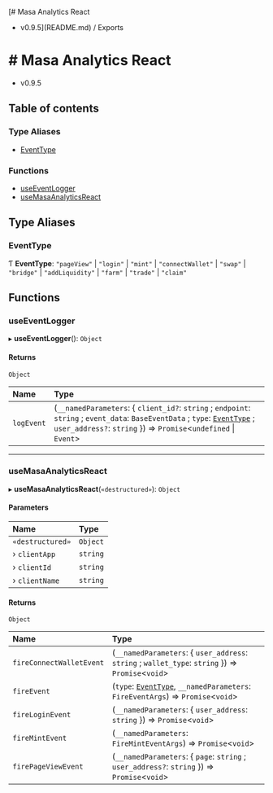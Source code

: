 [# Masa Analytics React
 - v0.9.5](README.md) / Exports

# # Masa Analytics React
 - v0.9.5

## Table of contents

### Type Aliases

- [EventType](modules.md#eventtype)

### Functions

- [useEventLogger](modules.md#useeventlogger)
- [useMasaAnalyticsReact](modules.md#usemasaanalyticsreact)

## Type Aliases

### EventType

Ƭ **EventType**: ``"pageView"`` \| ``"login"`` \| ``"mint"`` \| ``"connectWallet"`` \| ``"swap"`` \| ``"bridge"`` \| ``"addLiquidity"`` \| ``"farm"`` \| ``"trade"`` \| ``"claim"``

## Functions

### useEventLogger

▸ **useEventLogger**(): `Object`

#### Returns

`Object`

| Name | Type |
| :------ | :------ |
| `logEvent` | (`__namedParameters`: { `client_id?`: `string` ; `endpoint`: `string` ; `event_data`: `BaseEventData` ; `type`: [`EventType`](modules.md#eventtype) ; `user_address?`: `string`  }) => `Promise`<`undefined` \| `Event`\> |

___

### useMasaAnalyticsReact

▸ **useMasaAnalyticsReact**(`«destructured»`): `Object`

#### Parameters

| Name | Type |
| :------ | :------ |
| `«destructured»` | `Object` |
| › `clientApp` | `string` |
| › `clientId` | `string` |
| › `clientName` | `string` |

#### Returns

`Object`

| Name | Type |
| :------ | :------ |
| `fireConnectWalletEvent` | (`__namedParameters`: { `user_address`: `string` ; `wallet_type`: `string`  }) => `Promise`<`void`\> |
| `fireEvent` | (`type`: [`EventType`](modules.md#eventtype), `__namedParameters`: `FireEventArgs`) => `Promise`<`void`\> |
| `fireLoginEvent` | (`__namedParameters`: { `user_address`: `string`  }) => `Promise`<`void`\> |
| `fireMintEvent` | (`__namedParameters`: `FireMintEventArgs`) => `Promise`<`void`\> |
| `firePageViewEvent` | (`__namedParameters`: { `page`: `string` ; `user_address?`: `string`  }) => `Promise`<`void`\> |
